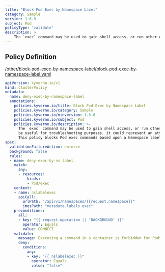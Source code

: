 ```yaml
---
title: "Block Pod Exec by Namespace Label"
category: Sample
version: 1.6.0
subject: Pod
policyType: "validate"
description: >
    The `exec` command may be used to gain shell access, or run other commands, in a Pod's container. While this can be useful for troubleshooting purposes, it could represent an attack vector and is discouraged. This policy blocks Pod exec commands based upon a Namespace label `exec=false`.
---
```


## Policy Definition
<a href="https://github.com/kyverno/policies/raw/main//other/block-pod-exec-by-namespace-label/block-pod-exec-by-namespace-label.yaml" target="-blank">/other/block-pod-exec-by-namespace-label/block-pod-exec-by-namespace-label.yaml</a>

```yaml
apiVersion: kyverno.io/v1
kind: ClusterPolicy
metadata:
  name: deny-exec-by-namespace-label
  annotations:
    policies.kyverno.io/title: Block Pod Exec by Namespace Label
    policies.kyverno.io/category: Sample
    policies.kyverno.io/minversion: 1.6.0
    policies.kyverno.io/subject: Pod
    policies.kyverno.io/description: >-
      The `exec` command may be used to gain shell access, or run other commands, in a Pod's container. While this can
      be useful for troubleshooting purposes, it could represent an attack vector and is discouraged.
      This policy blocks Pod exec commands based upon a Namespace label `exec=false`.
spec:
  validationFailureAction: enforce
  background: false
  rules:
  - name: deny-exec-by-ns-label
    match:
      any:
      - resources:
          kinds:
          - Pod/exec
    context:
    - name: nslabelexec
      apiCall:
        urlPath: "/api/v1/namespaces/{{request.namespace}}"
        jmesPath: "metadata.labels.exec"
    preconditions:
      all:
      - key: "{{ request.operation || 'BACKGROUND' }}"
        operator: Equals
        value: CONNECT
    validate:
      message: Executing a command in a container is forbidden for Pods running in Namespaces protected with the label "exec=false".
      deny:
        conditions:
          any:
          - key: "{{ nslabelexec }}"
            operator: Equals
            value: "false"

```
